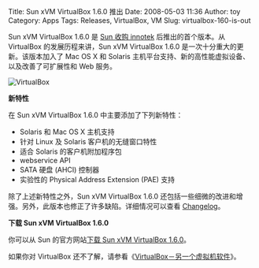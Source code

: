 Title: Sun xVM VirtualBox 1.6.0 推出
Date: 2008-05-03 11:36
Author: toy
Category: Apps
Tags: Releases, VirtualBox, VM
Slug: virtualbox-160-is-out

Sun xVM VirtualBox 1.6.0 是 [Sun 收购
innotek](http://linuxtoy.org/archives/sun-buys-innotek.html)
后推出的首个版本。从 VirtualBox 的发展历程来讲，Sun xVM VirtualBox 1.6.0
是一次十分重大的更新。该版本加入了 Mac OS X 和 Solaris
主机平台支持、新的高性能虚拟设备、以及改善了可扩展性和 Web 服务。

![VirtualBox](http://i.linuxtoy.org/i/2007/10/virtualbox.png)

**新特性**

在 Sun xVM VirtualBox 1.6.0 中主要添加了下列新特性：

-   Solaris 和 Mac OS X 主机支持
-   针对 Linux 及 Solaris 客户机的无缝窗口特性
-   适合 Solaris 的客户机附加程序包
-   webservice API
-   SATA 硬盘 (AHCI) 控制器
-   实验性的 Physical Address Extension (PAE) 支持

除了上述新特性之外，Sun xVM VirtualBox 1.6.0
还包括一些细微的改进和增强。另外，此版本也修正了许多缺陷。详细情况可以查看
[Changelog](http://virtualbox.org/wiki/Changelog)。

**下载 Sun xVM VirtualBox 1.6.0**

你可以从 Sun 的官方网站[下载 Sun xVM VirtualBox
1.6.0](https://cds.sun.com/is-bin/INTERSHOP.enfinity/WFS/CDS-CDS_SMI-Site/en_US/-/USD/ViewProductDetail-Start?ProductRef=innotek-1.6-G-F@CDS-CDS_SMI)。

如果你对 VirtualBox
还不了解，请参看《[VirtualBox－另一个虚拟机软件](http://linuxtoy.org/archives/virtualbox.html)》。
